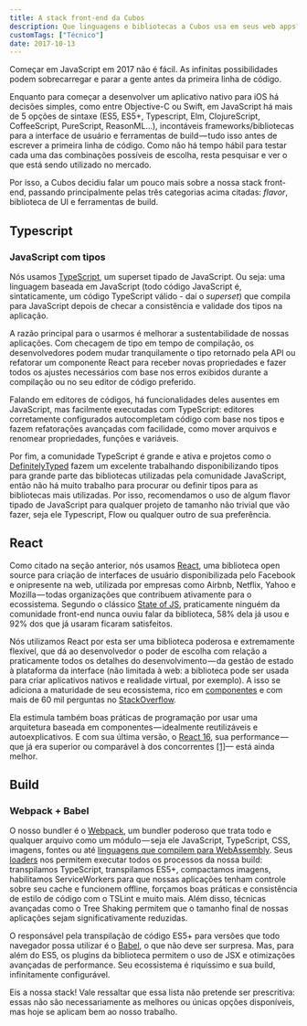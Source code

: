 ```yaml
---
title: A stack front-end da Cubos
description: Que linguagens e bibliotecas a Cubos usa em seus web apps?
customTags: ["Técnico"]
date: 2017-10-13
---
```


Começar em JavaScript em 2017 não é fácil. As infinitas possibilidades podem sobrecarregar e parar a gente antes da primeira linha de código.

Enquanto para começar a desenvolver um aplicativo nativo para iOS há decisões simples, como entre Objective-C ou Swift, em JavaScript há mais de 5 opções de sintaxe (ES5, ES5+, Typescript, Elm, ClojureScript, CoffeeScript, PureScript, ReasonML…), incontáveis frameworks/bibliotecas para a interface de usuário e ferramentas de build — tudo isso antes de escrever a primeira linha de código. Como não há tempo hábil para testar cada uma das combinações possíveis de escolha, resta pesquisar e ver o que está sendo utilizado no mercado.

Por isso, a Cubos decidiu falar um pouco mais sobre a nossa stack front-end, passando principalmente pelas três categorias acima citadas: _flavor_, biblioteca de UI e ferramentas de build.

## Typescript

### JavaScript com tipos

Nós usamos [TypeScript](http://www.typescriptlang.org/), um superset tipado de JavaScript. Ou seja: uma linguagem baseada em JavaScript (todo código JavaScript é, sintaticamente, um código TypeScript válido - daí o _superset_) que compila para JavaScript depois de checar a consistência e validade dos tipos na aplicação.

A razão principal para o usarmos é melhorar a sustentabilidade de nossas aplicações. Com checagem de tipo em tempo de compilação, os desenvolvedores podem mudar tranquilamente o tipo retornado pela API ou refatorar um componente React para receber novas propriedades e fazer todos os ajustes necessários com base nos erros exibidos durante a compilação ou no seu editor de código preferido.

Falando em editores de códigos, há funcionalidades deles ausentes em JavaScript, mas facilmente executadas com TypeScript: editores corretamente configurados autocompletam código com base nos tipos e fazem refatorações avançadas com facilidade, como mover arquivos e renomear propriedades, funções e variáveis.

Por fim, a comunidade TypeScript é grande e ativa e projetos como o [DefinitelyTyped](http://definitelytyped.org/) fazem um excelente trabalhando disponibilizando tipos para grande parte das bibliotecas utilizadas pela comunidade JavaScript, então não há muito trabalho para procurar ou definir tipos para as bibliotecas mais utilizadas. Por isso, recomendamos o uso de algum flavor tipado de JavaScript para qualquer projeto de tamanho não trivial que vão fazer, seja ele Typescript, Flow ou qualquer outro de sua preferência.

## React

Como citado na seção anterior, nós usamos [React](https://reactjs.org/), uma biblioteca open source para criação de interfaces de usuário disponibilizada pelo Facebook e onipresente na web, utilizada por empresas como Airbnb, Netflix, Yahoo e Mozilla — todas organizações que contribuem ativamente para o ecossistema. Segundo o clássico [State of JS](http://stateofjs.com/2016/frontend/), praticamente ninguém da comunidade front-end nunca ouviu falar da biblioteca, 58% dela já usou e 92% dos que já usaram ficaram satisfeitos.

Nós utilizamos React por esta ser uma biblioteca poderosa e extremamente flexível, que dá ao desenvolvedor o poder de escolha com relação a praticamente todos os detalhes do desenvolvimento — da gestão de estado à plataforma da interface (não limitada à web: a biblioteca pode ser usada para criar aplicativos nativos e realidade virtual, por exemplo). A isso se adiciona a maturidade de seu ecossistema, rico em [componentes](https://github.com/brillout/awesome-react-components) e com mais de 60 mil perguntas no [StackOverflow](https://stackoverflow.com/questions/tagged/reactjs).

Ela estimula também boas práticas de programação por usar uma arquitetura baseada em componentes — idealmente reutilizáveis e autoexplicativos. E com sua última versão, o [React 16](https://reactjs.org/blog/2017/09/26/react-v16.0.html), sua performance — que já era superior ou comparável à dos concorrentes [[1]](https://auth0.com/blog/more-benchmarks-virtual-dom-vs-angular-12-vs-mithril-js-vs-the-rest/)— está ainda melhor.

## Build

### Webpack + Babel

O nosso bundler é o [Webpack](https://webpack.github.io/), um bundler poderoso que trata todo e qualquer arquivo como um módulo — seja ele JavaScript, TypeScript, CSS, imagens, fontes ou até [linguagens que compilem para WebAssembly](https://medium.com/webpack/webpack-awarded-125-000-from-moss-program-f63eeaaf4e15). Seus [loaders](https://webpack.js.org/concepts/loaders/) nos permitem executar todos os processos da nossa build: transpilamos TypeScript, transpilamos ES5+, compactamos imagens, habilitamos ServiceWorkers para que nossas aplicações tenham controle sobre seu cache e funcionem offline, forçamos boas práticas e consistência de estilo de código com o TSLint e muito mais. Além disso, técnicas avançadas como o Tree Shaking permitem que o tamanho final de nossas aplicações sejam significativamente reduzidas.

O responsável pela transpilação de código ES5+ para versões que todo navegador possa utilizar é o [Babel](https://babeljs.io/), o que não deve ser surpresa. Mas, para além do ES5, os plugins da biblioteca permitem o uso de JSX e otimizações avançadas de performance. Seu ecossistema é riquíssimo e sua build, infinitamente configurável.

Eis a nossa stack! Vale ressaltar que essa lista não pretende ser prescritiva: essas não são necessariamente as melhores ou únicas opções disponíveis, mas hoje se aplicam bem ao nosso trabalho.
